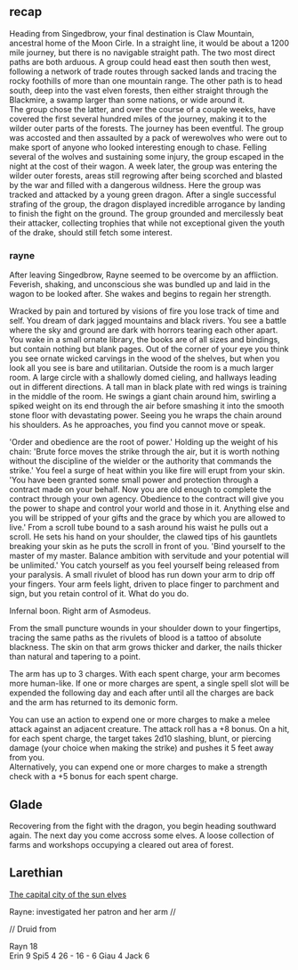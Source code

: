 ## recap  

Heading from Singedbrow, your final destination is Claw Mountain, ancestral home of the Moon Cirle. In 
a straight line, it would be about a 1200 mile journey, but there is no navigable straight path. The two 
most direct paths are both arduous. A group could head east then south then west, following a network 
of trade routes through sacked lands and tracing the rocky foothills of more than one mountain range. The 
other path is to head south, deep into the vast elven forests, then either straight through the Blackmire, 
a swamp larger than some nations, or wide around it.  
The group chose the latter, and over the course of a couple weeks, have covered the first several hundred 
miles of the journey, making it to the wilder outer parts of the forests. The journey has been eventful. 
The group was accosted and then assaulted by a pack of werewolves who were out to make sport of anyone 
who looked interesting enough to chase. Felling several of the wolves and sustaining some injury, the 
group escaped in the night at the cost of their wagon. A week later, the group was entering the wilder 
outer forests, areas still regrowing after being scorched and blasted by the war and filled with a 
dangerous wildness. Here the group was tracked and attacked by a young green dragon. After a single 
successful strafing of the group, the dragon displayed incredible arrogance by landing to finish the 
fight on the ground. The group grounded and mercilessly beat their attacker, collecting trophies that while 
not exceptional given the youth of the drake, should still fetch some interest.

### rayne 

After leaving Singedbrow, Rayne seemed to be overcome by an affliction. Feverish, shaking, and unconscious 
she was bundled up and laid in the wagon to be looked after. She wakes and begins to regain her strength. 

Wracked by pain and tortured by visions of fire you lose track of time and self. You dream of dark jagged 
mountains and black rivers. You see a battle where the sky and ground are dark with horrors tearing each 
other apart. You wake in a small ornate library, the books are of all sizes and bindings, but contain nothing 
but blank pages. Out of the corner of your eye you think you see ornate wicked carvings in the wood of the 
shelves, but when you look all you see is bare and utilitarian. 
Outside the room is a much larger room. A large circle with a shallowly domed cieling, and hallways leading 
out in different directions. A tall man in black plate with red wings is training in the middle of the room. 
He swings a giant chain around him, swirling a spiked weight on its end through the air before smashing it 
into the smooth stone floor with devastating power. 
Seeing you he wraps the chain around his shoulders. As he approaches, you find you cannot move or speak. 

'Order and obedience are the root of power.' Holding up the weight of his chain: 'Brute force moves 
the strike through the air, but it is worth nothing without the discipline of the wielder or the authority 
that commands the strike.'  You feel a surge of heat within you like fire will erupt from your skin. 'You 
have been granted some small power and protection through a contract made on your behalf. Now you are old 
enough to complete the contract through your own agency. Obedience to the contract will give you the 
power to shape and control your world and those in it. Anything else and you will be stripped of your 
gifts and the grace by which you are allowed to live.' From a scroll tube bound to a sash around his waist 
he pulls out a scroll. He sets his hand on your shoulder, the clawed tips of his gauntlets breaking your 
skin as he puts the scroll in front of you. 'Bind yourself to the master of my master. Balance ambition 
with servitude and your potential will be unlimited.' You catch yourself as you feel yourself being released 
from your paralysis. A small rivulet of blood has run down your arm to drip off your fingers. Your arm 
feels light, driven to place finger to parchment and sign, but you retain control of it. What do you do. 

Infernal boon. Right arm of Asmodeus.

From the small puncture wounds in your shoulder down to your fingertips, tracing the same paths as the 
rivulets of blood is a tattoo of absolute blackness. The skin on that arm grows thicker and darker, the 
nails thicker than natural and tapering to a point. 

The arm has up to 3 charges. With each spent charge, your arm becomes more human-like. If one or more 
charges are spent, a single spell slot will be expended the following day and each after until all the 
charges are back and the arm has returned to its demonic form. 

You can use an action to expend one or more charges to make a melee attack against an adjacent creature. 
The attack roll has a +8 bonus. On a hit, for each spent charge, the target takes 2d10 slashing, blunt,
or piercing damage (your choice when making the strike) and pushes it 5 feet away from you.  
Alternatively, you can expend one or more charges to make a strength check with a +5 bonus for each 
spent charge. 

## Glade  

Recovering from the fight with the dragon, you begin heading southward again. The next day you come accross 
some elves. A loose collection of farms and workshops occupying a cleared out area of forest. 

## Larethian  

[The capital city of the sun elves](#notes/places/larethian)

Rayne: investigated her patron and her arm 
// 

// Druid from 

Rayn 18  
Erin 9 
Spi5 4 26 - 16 - 6 
Giau 4
Jack 6  










